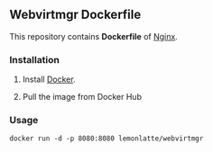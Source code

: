 
## Webvirtmgr Dockerfile


This repository contains **Dockerfile** of [Nginx](https://github.com/retspen/webvirtmgr).

### Installation

1. Install [Docker](https://www.docker.com/).

2. Pull the image from Docker Hub

### Usage

    docker run -d -p 8080:8080 lemonlatte/webvirtmgr

